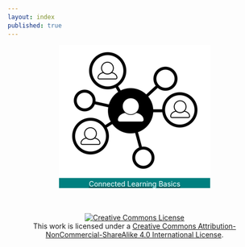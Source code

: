 ```yaml
---
layout: index
published: true
---
```



<!-- ICONS USED: 
  Party by Felix Westphal from the Noun Project https://thenounproject.com/search/?q=crowd&i=574842 
  partners by Cuby Design from the Noun Project https://thenounproject.com/search/?q=partner&i=1563350

-->

<!-- THIS IS THE LANDING PAGE CONTENT -->
<center>

<div style="width:300px;background-color:teal;">

<a href="course-in-a-box/modules/about this module/index/"><img src="img/introductionModuleIcon.png"/><br/>
<font color="#fff">Connected Learning Basics</font>
</a></div>



<div style="margin-top:50px;">
  <a rel="license" href="http://creativecommons.org/licenses/by-nc-sa/4.0/"><img alt="Creative Commons License" style="border-width:0" src="https://i.creativecommons.org/l/by-nc-sa/4.0/88x31.png" /></a><br />This work is licensed under a <a rel="license" href="http://creativecommons.org/licenses/by-nc-sa/4.0/">Creative Commons Attribution-NonCommercial-ShareAlike 4.0 International License</a>.</div>


</center>


